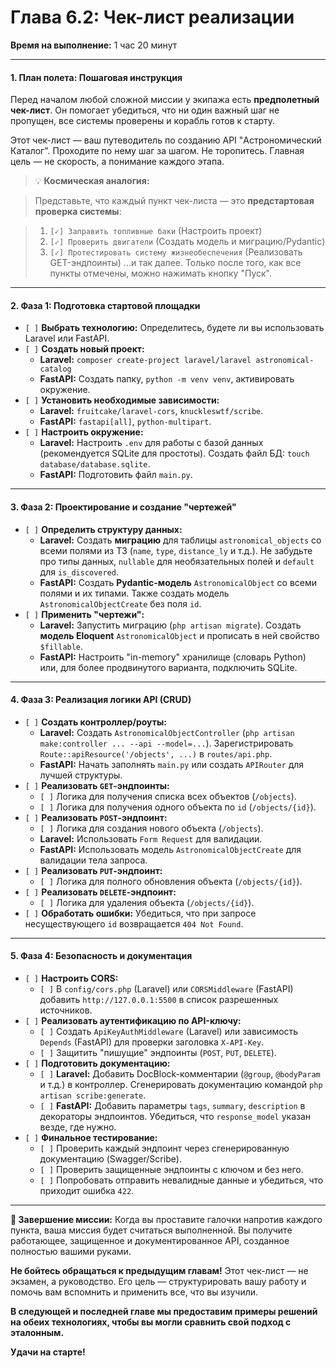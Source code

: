 # **Глава 6.2: Чек-лист реализации**
**Время на выполнение:** 1 час 20 минут

---

#### **1. План полета: Пошаговая инструкция**
Перед началом любой сложной миссии у экипажа есть **предполетный чек-лист**. Он помогает убедиться, что ни один важный шаг не пропущен, все системы проверены и корабль готов к старту.

Этот чек-лист — ваш путеводитель по созданию API "Астрономический Каталог". Проходите по нему шаг за шагом. Не торопитесь. Главная цель — не скорость, а понимание каждого этапа.

> 💡 **Космическая аналогия:**

> Представьте, что каждый пункт чек-листа — это **предстартовая проверка системы**:

> 1.  `[✓] Заправить топливные баки` (Настроить проект)
> 2.  `[✓] Проверить двигатели` (Создать модель и миграцию/Pydantic)
> 3.  `[✓] Протестировать систему жизнеобеспечения` (Реализовать GET-эндпоинты)
> ...и так далее. Только после того, как все пункты отмечены, можно нажимать кнопку "Пуск".

---

#### **2. Фаза 1: Подготовка стартовой площадки**

-   `[ ]` **Выбрать технологию:** Определитесь, будете ли вы использовать Laravel или FastAPI.
-   `[ ]` **Создать новый проект:**
    -   **Laravel:** `composer create-project laravel/laravel astronomical-catalog`
    -   **FastAPI:** Создать папку, `python -m venv venv`, активировать окружение.
-   `[ ]` **Установить необходимые зависимости:**
    -   **Laravel:** `fruitcake/laravel-cors`, `knuckleswtf/scribe`.
    -   **FastAPI:** `fastapi[all]`, `python-multipart`.
-   `[ ]` **Настроить окружение:**
    -   **Laravel:** Настроить `.env` для работы с базой данных (рекомендуется SQLite для простоты). Создать файл БД: `touch database/database.sqlite`.
    -   **FastAPI:** Подготовить файл `main.py`.

---

#### **3. Фаза 2: Проектирование и создание "чертежей"**

-   `[ ]` **Определить структуру данных:**
    -   **Laravel:** Создать **миграцию** для таблицы `astronomical_objects` со всеми полями из ТЗ (`name`, `type`, `distance_ly` и т.д.). Не забудьте про типы данных, `nullable` для необязательных полей и `default` для `is_discovered`.
    -   **FastAPI:** Создать **Pydantic-модель** `AstronomicalObject` со всеми полями и их типами. Также создать модель `AstronomicalObjectCreate` без поля `id`.
-   `[ ]` **Применить "чертежи":**
    -   **Laravel:** Запустить миграцию (`php artisan migrate`). Создать **модель Eloquent** `AstronomicalObject` и прописать в ней свойство `$fillable`.
    -   **FastAPI:** Настроить "in-memory" хранилище (словарь Python) или, для более продвинутого варианта, подключить SQLite.

---

#### **4. Фаза 3: Реализация логики API (CRUD)**

-   `[ ]` **Создать контроллер/роуты:**
    -   **Laravel:** Создать `AstronomicalObjectController` (`php artisan make:controller ... --api --model=...`). Зарегистрировать `Route::apiResource('/objects', ...)` в `routes/api.php`.
    -   **FastAPI:** Начать заполнять `main.py` или создать `APIRouter` для лучшей структуры.
-   `[ ]` **Реализовать `GET`-эндпоинты:**
    -   `[ ]` Логика для получения списка всех объектов (`/objects`).
    -   `[ ]` Логика для получения одного объекта по `id` (`/objects/{id}`).
-   `[ ]` **Реализовать `POST`-эндпоинт:**
    -   `[ ]` Логика для создания нового объекта (`/objects`).
    -   **Laravel:** Использовать `Form Request` для валидации.
    -   **FastAPI:** Использовать модель `AstronomicalObjectCreate` для валидации тела запроса.
-   `[ ]` **Реализовать `PUT`-эндпоинт:**
    -   `[ ]` Логика для полного обновления объекта (`/objects/{id}`).
-   `[ ]` **Реализовать `DELETE`-эндпоинт:**
    -   `[ ]` Логика для удаления объекта (`/objects/{id}`).
-   `[ ]` **Обработать ошибки:** Убедиться, что при запросе несуществующего `id` возвращается `404 Not Found`.

---

#### **5. Фаза 4: Безопасность и документация**

-   `[ ]` **Настроить CORS:**
    -   `[ ]` В `config/cors.php` (Laravel) или `CORSMiddleware` (FastAPI) добавить `http://127.0.0.1:5500` в список разрешенных источников.
-   `[ ]` **Реализовать аутентификацию по API-ключу:**
    -   `[ ]` Создать `ApiKeyAuthMiddleware` (Laravel) или зависимость `Depends` (FastAPI) для проверки заголовка `X-API-Key`.
    -   `[ ]` Защитить "пишущие" эндпоинты (`POST`, `PUT`, `DELETE`).
-   `[ ]` **Подготовить документацию:**
    -   `[ ]` **Laravel:** Добавить DocBlock-комментарии (`@group`, `@bodyParam` и т.д.) в контроллер. Сгенерировать документацию командой `php artisan scribe:generate`.
    -   `[ ]` **FastAPI:** Добавить параметры `tags`, `summary`, `description` в декораторы эндпоинтов. Убедиться, что `response_model` указан везде, где нужно.
-   `[ ]` **Финальное тестирование:**
    -   `[ ]` Проверить каждый эндпоинт через сгенерированную документацию (Swagger/Scribe).
    -   `[ ]` Проверить защищенные эндпоинты с ключом и без него.
    -   `[ ]` Попробовать отправить невалидные данные и убедиться, что приходит ошибка `422`.

---

**🚀 Завершение миссии:**
Когда вы проставите галочки напротив каждого пункта, ваша миссия будет считаться выполненной. Вы получите работающее, защищенное и документированное API, созданное полностью вашими руками.

**Не бойтесь обращаться к предыдущим главам!** Этот чек-лист — не экзамен, а руководство. Его цель — структурировать вашу работу и помочь вам вспомнить и применить все, что вы изучили.

**В следующей и последней главе мы предоставим примеры решений на обеих технологиях, чтобы вы могли сравнить свой подход с эталонным.**

**Удачи на старте!**
